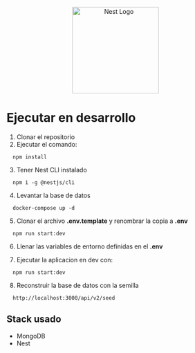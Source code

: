 <p align="center">
  <a href="http://nestjs.com/" target="blank"><img src="https://nestjs.com/img/logo-small.svg" width="200" alt="Nest Logo" /></a>
</p>

# Ejecutar en desarrollo

1. Clonar el repositorio
2. Ejecutar el comando:

```
  npm install
```

3. Tener Nest CLI instalado

```
  npm i -g @nestjs/cli
```

4. Levantar la base de datos

```
  docker-compose up -d
```

5. Clonar el archivo **.env.template** y renombrar la copia a **.env**

```
  npm run start:dev
```

6. Llenar las variables de entorno definidas en el **.env**

7. Ejecutar la aplicacion en dev con:

```
  npm run start:dev
```

8. Reconstruir la base de datos con la semilla

```
  http://localhost:3000/api/v2/seed
```

## Stack usado

- MongoDB
- Nest
